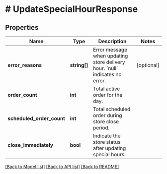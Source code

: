 # # UpdateSpecialHourResponse

## Properties

Name | Type | Description | Notes
------------ | ------------- | ------------- | -------------
**error_reasons** | **string[]** | Error message when updating store delivery hour. &#x60;null&#x60; indicates no error. | [optional]
**order_count** | **int** | Total active order for the day. |
**scheduled_order_count** | **int** | Total scheduled order during store close period. |
**close_immediately** | **bool** | Indicate the store status after updating special hours. |

[[Back to Model list]](../../README.md#models) [[Back to API list]](../../README.md#endpoints) [[Back to README]](../../README.md)

